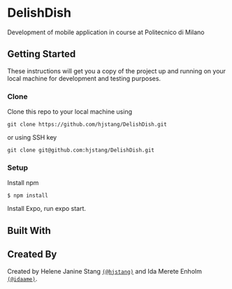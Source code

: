 # DelishDish
Development of mobile application in course at Politecnico di Milano

## Getting Started
These instructions will get you a copy of the project up and running on your local machine for development and testing purposes.

### Clone
Clone this repo to your local machine using 
```
git clone https://github.com/hjstang/DelishDish.git
```
or using SSH key
```
git clone git@github.com:hjstang/DelishDish.git
```

### Setup
Install npm
```
$ npm install 
```

Install Expo, run expo start.

## Built With

## Created By
Created by Helene Janine Stang <a href="https://github.com/hjstang" target="_blank">`(@hjstang)`</a> and Ida Merete Enholm <a href="https://github.com/idaame" target="_blank">`(@idaame)`</a>.
